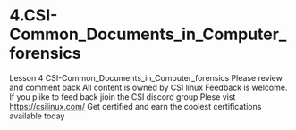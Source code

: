 # 4.CSI-Common_Documents_in_Computer_forensics
Lesson 4 CSI-Common_Documents_in_Computer_forensics
Please review and comment back 
All content is owned by CSI linux
Feedback is welcome. If you plike to feed back jioin the CSI discord group 
Plese vist https://csilinux.com/
Get certified and earn the coolest certifications available today

